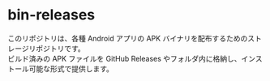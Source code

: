 # bin-releases

このリポジトリは、各種 Android アプリの APK バイナリを配布するためのストレージリポジトリです。  
ビルド済みの APK ファイルを GitHub Releases やフォルダ内に格納し、インストール可能な形式で提供します。
